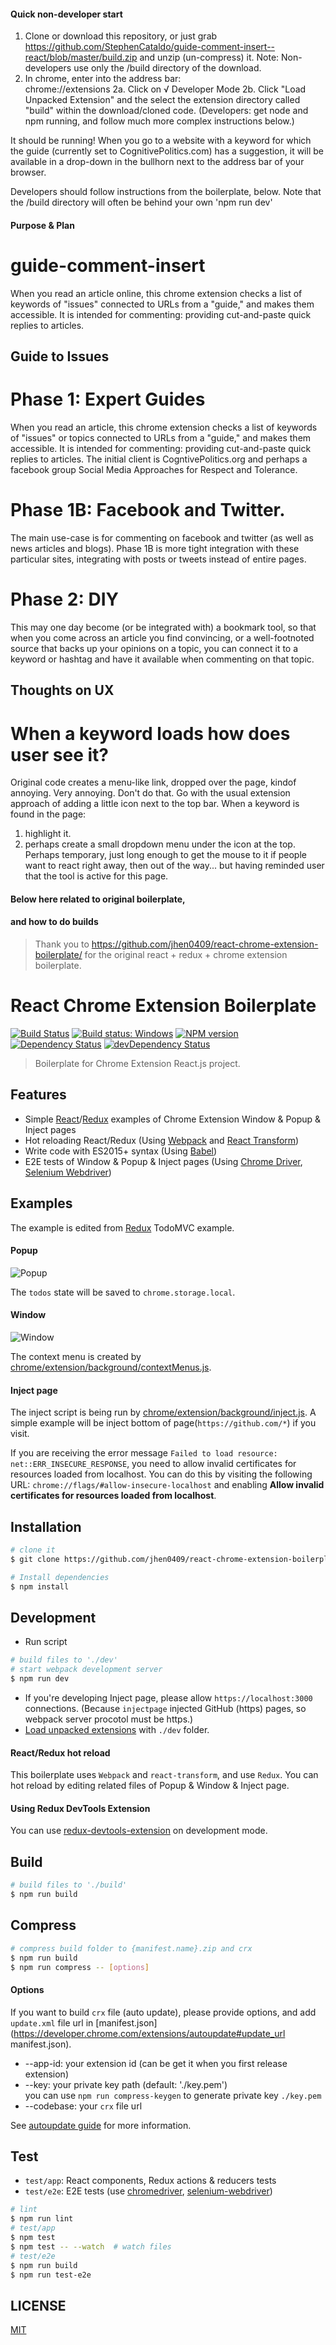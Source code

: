 
#### Quick non-developer start

1. Clone or download this repository, or just grab
    https://github.com/StephenCataldo/guide-comment-insert--react/blob/master/build.zip and unzip (un-compress) it.
   Note: Non-developers use only the /build directory of the download.
2. In chrome, enter into the address bar:   
chrome://extensions 
2a. Click on
√ Developer Mode
2b. Click "Load Unpacked Extension" and the select the extension directory
called "build" within the download/cloned code.  (Developers: get node and
npm running, and follow much more complex instructions below.)

It should be running! When you go to a website with a keyword for which 
the guide (currently set to CognitivePolitics.com) has a suggestion,
it will be available in a drop-down in the bullhorn next to the address bar
of your browser.

Developers should follow instructions from the boilerplate, below. Note that
the /build directory will often be behind your own    'npm run dev'

#### Purpose & Plan

# guide-comment-insert
When you read an article online, this chrome extension checks a list of keywords of "issues" connected to URLs from a "guide," and makes them accessible. It is intended for commenting: providing cut-and-paste quick replies to articles. 


## Guide to Issues
  
# Phase 1: Expert Guides

When you read an article, this chrome extension checks a list of keywords
of "issues" or topics connected to URLs from a "guide," and makes them
accessible. It is intended for commenting: providing cut-and-paste
quick replies to articles. The initial client is CogntivePolitics.org
and perhaps a facebook group Social Media Approaches for Respect and
Tolerance.

# Phase 1B: Facebook and Twitter.

The main use-case is for commenting on facebook and twitter (as well
as news articles and blogs). Phase 1B is more tight integration with these
particular sites, integrating with posts or tweets instead of entire
pages.

# Phase 2: DIY

This may one day become (or be integrated with) a bookmark tool,
so that when you come across an article you find convincing,
or a well-footnoted source that backs up your opinions on a topic,
 you can connect it to a keyword or hashtag and have it available
when commenting on that topic.

## Thoughts on UX

# When a keyword loads how does user see it?

Original code creates a menu-like link, dropped over the page, kindof 
annoying. Very annoying. Don't do that. Go with the usual extension
approach of adding a little icon next to the top bar. When a keyword is 
found in the page:
1) highlight it.
2) perhaps create a small dropdown menu under the icon at the top. Perhaps
temporary, just long enough to get the mouse to it if people want to react
right away, then out of the way... but having reminded user that the tool
is active for this page.

#### Below here related to original boilerplate, 
####              and how to do builds 
> Thank you to https://github.com/jhen0409/react-chrome-extension-boilerplate/
for the original react + redux + chrome extension boilerplate.

# React Chrome Extension Boilerplate

[![Build Status](https://travis-ci.org/jhen0409/react-chrome-extension-boilerplate.svg?branch=master)](https://travis-ci.org/jhen0409/react-chrome-extension-boilerplate)
[![Build status: Windows](https://ci.appveyor.com/api/projects/status/b5xy6ev6oykth0d2/branch/master?svg=true)](https://ci.appveyor.com/project/jhen0409/react-chrome-extension-boilerplate/branch/master)
[![NPM version](http://img.shields.io/npm/v/react-chrome-extension-boilerplate.svg?style=flat)](https://www.npmjs.com/package/react-chrome-extension-boilerplate)
[![Dependency Status](https://david-dm.org/jhen0409/react-chrome-extension-boilerplate.svg)](https://david-dm.org/jhen0409/react-chrome-extension-boilerplate)
[![devDependency Status](https://david-dm.org/jhen0409/react-chrome-extension-boilerplate/dev-status.svg)](https://david-dm.org/jhen0409/react-chrome-extension-boilerplate#info=devDependencies)

> Boilerplate for Chrome Extension React.js project.

## Features

 - Simple [React](https://github.com/facebook/react)/[Redux](https://github.com/rackt/redux) examples of Chrome Extension Window & Popup & Inject pages
 - Hot reloading React/Redux (Using [Webpack](https://github.com/webpack/webpack) and [React Transform](https://github.com/gaearon/react-transform))
 - Write code with ES2015+ syntax (Using [Babel](https://github.com/babel/babel))
 - E2E tests of Window & Popup & Inject pages (Using [Chrome Driver](https://www.npmjs.com/package/chromedriver), [Selenium Webdriver](https://www.npmjs.com/package/selenium-webdriver))

## Examples

The example is edited from [Redux](https://github.com/rackt/redux) TodoMVC example.

#### Popup

![Popup](https://cloud.githubusercontent.com/assets/3001525/14128490/dc05e9f8-f653-11e5-9de6-82d1de01844a.gif)

The `todos` state will be saved to `chrome.storage.local`.

#### Window

![Window](https://cloud.githubusercontent.com/assets/3001525/14128489/da176b62-f653-11e5-9bff-fefc35232358.gif)

The context menu is created by [chrome/extension/background/contextMenus.js](chrome/extension/background/contextMenus.js).

#### Inject page

The inject script is being run by [chrome/extension/background/inject.js](chrome/extension/background/inject.js). A simple example will be inject bottom of page(`https://github.com/*`) if you visit.

If you are receiving the error message `Failed to load resource: net::ERR_INSECURE_RESPONSE`, you need to allow invalid certificates for resources loaded from localhost. You can do this by visiting the following URL: `chrome://flags/#allow-insecure-localhost` and enabling **Allow invalid certificates for resources loaded from localhost**.

## Installation

```bash
# clone it
$ git clone https://github.com/jhen0409/react-chrome-extension-boilerplate.git

# Install dependencies
$ npm install
```

## Development

* Run script
```bash
# build files to './dev'
# start webpack development server
$ npm run dev
```
* If you're developing Inject page, please allow `https://localhost:3000` connections. (Because `injectpage` injected GitHub (https) pages, so webpack server procotol must be https.)
* [Load unpacked extensions](https://developer.chrome.com/extensions/getstarted#unpacked) with `./dev` folder.

#### React/Redux hot reload

This boilerplate uses `Webpack` and `react-transform`, and use `Redux`. You can hot reload by editing related files of Popup & Window & Inject page.

#### Using Redux DevTools Extension

You can use [redux-devtools-extension](https://github.com/zalmoxisus/redux-devtools-extension) on development mode.

## Build

```bash
# build files to './build'
$ npm run build
```

## Compress

```bash
# compress build folder to {manifest.name}.zip and crx
$ npm run build
$ npm run compress -- [options]
```

#### Options

If you want to build `crx` file (auto update), please provide options, and add `update.xml` file url in [manifest.json](https://developer.chrome.com/extensions/autoupdate#update_url manifest.json).

* --app-id: your extension id (can be get it when you first release extension)
* --key: your private key path (default: './key.pem')  
  you can use `npm run compress-keygen` to generate private key `./key.pem`
* --codebase: your `crx` file url

See [autoupdate guide](https://developer.chrome.com/extensions/autoupdate) for more information.

## Test

* `test/app`: React components, Redux actions & reducers tests
* `test/e2e`: E2E tests (use [chromedriver](https://www.npmjs.com/package/chromedriver), [selenium-webdriver](https://www.npmjs.com/package/selenium-webdriver))

```bash
# lint
$ npm run lint
# test/app
$ npm test
$ npm test -- --watch  # watch files
# test/e2e
$ npm run build
$ npm run test-e2e
```

## LICENSE

[MIT](LICENSE)
